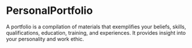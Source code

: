 # PersonalPortfolio
 A portfolio is a compilation of materials that exemplifies your beliefs, skills, qualifications, education, training, and experiences. It provides insight into your personality and work ethic.
